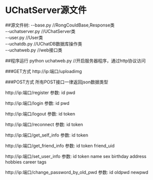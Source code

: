 # UChatServer源文件

##源文件树:
   --base.py           //RongCouldBase,Response类<br>
   --uchatserver.py    //UChatServer类<br>
   --user.py           //User类<br>
   --uchatdb.py        //UChatDB数据库操作类<br>
   --uchatweb.py       //web接口类<br>

##程序运行
   python uchatweb.py  //开启服务器程序，通过http协议访问

###GET方式
   http://ip:端口/uploadimg

###POST方式
   所有POST接口一律返回json数据类型

   http://ip:端口/register
   参数: id
         pwd

   http://ip:端口/login
   参数: id
         pwd

   http://ip:端口/logout
   参数: id
         token

   http://ip:端口/reconnect
   参数: id
         token

   http://ip:端口/get_self_info
   参数: id
         token

   http://ip:端口/get_friend_info
   参数: id
         token
         friend_uid

   http://ip:端口/set_user_info
   参数: id
         token
         name
         sex
         birthday
         address
         hobbies
         career
         tags 

   http://ip:端口/change_password_by_old_pwd
   参数: id
         oldpwd
         newpwd
        
